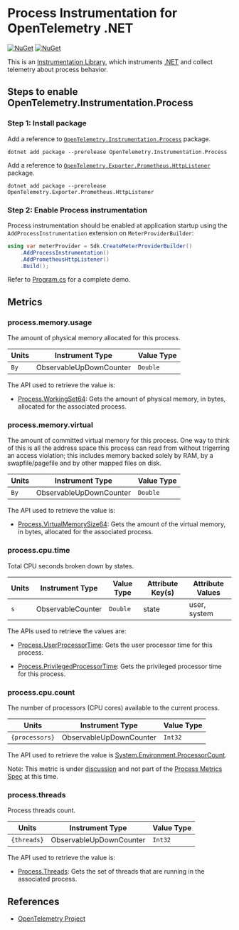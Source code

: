 # Process Instrumentation for OpenTelemetry .NET

[![NuGet](https://img.shields.io/nuget/v/OpenTelemetry.Instrumentation.Process.svg)](https://www.nuget.org/packages/OpenTelemetry.Instrumentation.Process)
[![NuGet](https://img.shields.io/nuget/dt/OpenTelemetry.Instrumentation.Process.svg)](https://www.nuget.org/packages/OpenTelemetry.Instrumentation.Process)

This is an [Instrumentation
Library](https://github.com/open-telemetry/opentelemetry-specification/blob/main/specification/glossary.md#instrumentation-library),
which instruments [.NET](https://docs.microsoft.com/dotnet) and
collect telemetry about process behavior.

## Steps to enable OpenTelemetry.Instrumentation.Process

### Step 1: Install package

Add a reference to
[`OpenTelemetry.Instrumentation.Process`](https://www.nuget.org/packages/OpenTelemetry.Instrumentation.Process)
package.

```shell
dotnet add package --prerelease OpenTelemetry.Instrumentation.Process
```

Add a reference to
[`OpenTelemetry.Exporter.Prometheus.HttpListener`](https://www.nuget.org/packages/OpenTelemetry.Exporter.Prometheus.HttpListener)
package.

```shell
dotnet add package --prerelease OpenTelemetry.Exporter.Prometheus.HttpListener
```

### Step 2: Enable Process instrumentation

Process instrumentation should be enabled at application startup using the
`AddProcessInstrumentation` extension on `MeterProviderBuilder`:

```csharp
using var meterProvider = Sdk.CreateMeterProviderBuilder()
    .AddProcessInstrumentation()
    .AddPrometheusHttpListener()
    .Build();
```

Refer to [Program.cs](../../examples/process-instrumentation/Program.cs) for a
complete demo.

## Metrics

### process.memory.usage

The amount of physical memory allocated for this process.

| Units | Instrument Type         | Value Type |
|-------|-------------------------|------------|
| `By`  | ObservableUpDownCounter | `Double`   |

The API used to retrieve the value is:

* [Process.WorkingSet64](https://learn.microsoft.com/dotnet/api/system.diagnostics.process.workingset64):
Gets the amount of physical memory, in bytes,
allocated for the associated process.

### process.memory.virtual

The amount of committed virtual memory for this process.
One way to think of this is all the address space this process can read from
without trigerring an access violation; this includes memory backed solely by RAM,
by a swapfile/pagefile and by other mapped files on disk.

| Units | Instrument Type         | Value Type |
|-------|-------------------------|------------|
|  `By` | ObservableUpDownCounter | `Double`   |

The API used to retrieve the value is:

* [Process.VirtualMemorySize64](https://learn.microsoft.com/dotnet/api/system.diagnostics.process.virtualmemorysize64):
Gets the amount of the virtual memory, in bytes,
allocated for the associated process.

### process.cpu.time

Total CPU seconds broken down by states.

| Units | Instrument Type   | Value Type | Attribute Key(s) | Attribute Values |
|-------|-------------------|------------|------------------|------------------|
|  `s`  | ObservableCounter | `Double`   | state            | user, system     |

The APIs used to retrieve the values are:

* [Process.UserProcessorTime](https://learn.microsoft.com/dotnet/api/system.diagnostics.process.userprocessortime):
Gets the user processor time for this process.

* [Process.PrivilegedProcessorTime](https://learn.microsoft.com/dotnet/api/system.diagnostics.process.privilegedprocessortime):
Gets the privileged processor time for this process.

### process.cpu.count

The number of processors (CPU cores) available to the current process.

| Units         | Instrument Type         | Value Type |
|---------------|-------------------------|------------|
| `{processors}`| ObservableUpDownCounter | `Int32`    |

The API used to retrieve the value is [System.Environment.ProcessorCount](https://learn.microsoft.com/dotnet/api/system.environment.processorcount).

Note:
This metric is under [discussion][1] and not part of the
[Process Metrics Spec][2] at this time.

[1]: https://github.com/open-telemetry/opentelemetry-specification/issues/3200
[2]: https://github.com/open-telemetry/opentelemetry-specification/blob/main/specification/metrics/semantic_conventions/process-metrics.md

### process.threads

Process threads count.

| Units      | Instrument Type         | Value Type |
|------------|-------------------------|------------|
| `{threads}`| ObservableUpDownCounter | `Int32`    |

The API used to retrieve the value is:

* [Process.Threads](https://learn.microsoft.com/dotnet/api/system.diagnostics.process.threads):
Gets the set of threads that are running
in the associated process.

## References

* [OpenTelemetry Project](https://opentelemetry.io/)
